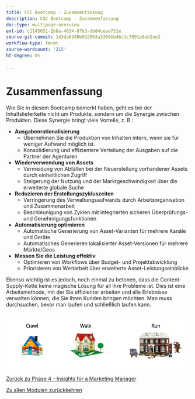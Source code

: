 ```yaml
---
title: CSC Bootcamp - Zusammenfassung
description: CSC Bootcamp - Zusammenfassung
doc-type: multipage-overview
exl-id: c1145651-1b8a-4634-87b3-db84ceaa731e
source-git-commit: 143da6340b932563a3309bb46c1c7091e0ab2ee2
workflow-type: tm+mt
source-wordcount: '215'
ht-degree: 0%

---
```


# Zusammenfassung

Wie Sie in diesem Bootcamp bemerkt haben, geht es bei der Inhaltslieferkette nicht um Produkte, sondern um die Synergie zwischen Produkten. Diese Synergie bringt viele Vorteile, z. B.:

- **Ausgabenrationalisierung**
   - Übernehmen Sie die Produktion von Inhalten intern, wenn sie für weniger Aufwand möglich ist.
   - Konsolidierung und effizientere Verteilung der Ausgaben auf die Partner der Agenturen
- **Wiederverwendung von Assets**
   - Vermeidung von Abfällen bei der Neuerstellung vorhandener Assets durch einheitlichen Zugriff
   - Steigerung der Nutzung und der Marktgeschwindigkeit über die erweiterte globale Suche
- **Reduzieren der Erstellungszykluszeiten**
   - Verringerung des Verwaltungsaufwands durch Arbeitsorganisation und Zusammenarbeit
   - Beschleunigung von Zyklen mit integrierten sicheren Überprüfungs- und Genehmigungsfunktionen
- **Automatisierung optimieren**
   - Automatische Generierung von Asset-Varianten für mehrere Kanäle und Geräte
   - Automatisches Generieren lokalisierter Asset-Versionen für mehrere Märkte/Geos
- **Messen Sie die Leistung effektiv**
   - Optimieren von Workflows über Budget- und Projektabwicklung
   - Priorisieren von Wertarbeit über erweiterte Asset-Leistungseinblicke

Ebenso wichtig ist es jedoch, noch einmal zu betonen, dass die Content-Supply-Kette keine magische Lösung für all Ihre Probleme ist. Dies ist eine Arbeitsmethode, mit der Sie effizienter arbeiten und alle Erlebnisse verwalten können, die Sie Ihren Kunden bringen möchten. Man muss durchsuchen, bevor man laufen und schließlich laufen kann.

![Lauflauf durchsuchen](./images/crawl-walk-run.png)


[Zurück zu Phase 4 - Insights for a Marketing Manager](./phases/insights/marketing-manager.md)

[Zu allen Modulen zurückkehren](./overview.md)
